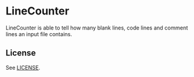 # LineCounter

LineCounter is able to tell how many blank lines, code lines and comment lines
an input file contains.

## License

See [LICENSE](LICENSE.txt).

